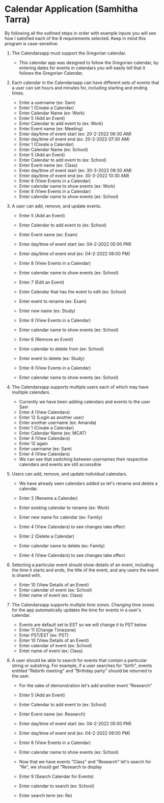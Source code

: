 # Calendar Application (Samhitha Tarra)

By following all the outlined steps in order with example inputs you will see how I satisfied each of the 8 requirements selected. Keep in mind this program is case-sensitive.

1. The Calendarsapp must support the Gregorian calendar.
    - This calendar app was designed to follow the Gregorian calendar, by entering dates for events in calendars you will easily tell that it follows the Gregorian Calendar.

2. Each calendar in the Calendarsapp can have different sets of events that a user can set hours and minutes for, including starting and ending times.
    - Enter a username (ex: Sam)
    - Enter 1 (Create a Calendar)
    - Enter Calendar Name (ex: Work)
    - Enter 5 (Add an Event)
    - Enter Calendar to add event to (ex: Work)
    - Enter Event name (ex: Meeting)
    - Enter day/time of event start (ex: 20-2-2022 06:30 AM)
    - Enter day/time of event end (ex: 20-2-2022 07:30 AM)
    - Enter 1 (Create a Calendar)
    - Enter Calendar Name (ex: School)
    - Enter 5 (Add an Event)
    - Enter Calendar to add event to (ex: School)
    - Enter Event name (ex: Class)
    - Enter day/time of event start (ex: 30-3-2022 09:30 AM)
    - Enter day/time of event end (ex: 30-3-2022 10:30 AM)
    - Enter 8 (View Events in a Calendar)
    - Enter calendar name to show events (ex: Work)
    - Enter 8 (View Events in a Calendar)
    - Enter calendar name to show events (ex: School)
4. A user can add, remove, and update events.
    - Enter 5 (Add an Event)
    - Enter Calendar to add event to (ex: School)
    - Enter Event name (ex: Exam)
    - Enter day/time of event start (ex: 04-2-2022 05:00 PM)
    - Enter day/time of event end (ex: 04-2-2022 06:00 PM)
    - Enter 8 (View Events in a Calendar)
    - Enter calendar name to show events (ex: School)

    - Enter 7 (Edit an Event)
    - Enter Calendar that has the event to edit (ex: School)
    - Enter event to rename (ex: Exam)
    - Enter new name (ex: Study)
    - Enter 8 (View Events in a Calendar)
    - Enter calendar name to show events (ex: School)

    - Enter 6 (Remove an Event)
    - Enter calendar to delete from (ex: School)
    - Enter event to delete (ex: Study)
    - Enter 8 (View Events in a Calendar)
    - Enter calendar name to show events (ex: School)


5. The Calendarsapp supports multiple users each of which may have multiple calendars.
    - Currently we have been adding calendars and events to the user Sam
    - Enter 4 (View Calendars)
    - Enter 12 (Login as another user)
    - Enter another username (ex: Amanda)
    - Enter 1 (Create a Calendar)
    - Enter Calendar Name (ex: MCAT)
    - Enter 4 (View Calendars)
    - Enter 12 again
    - Enter username (ex: Sam)
    - Enter 4 (View Calendars)
    - We can see that switching between usernames their respective calendars and events are still accessible


6. Users can add, remove, and update individual calendars.
    - We have already seen calendars added so let's rename and delete a calendar.
    - Enter 3 (Rename a Calendar)
    - Enter existing calendar to rename (ex: Work)
    - Enter new name for calendar (ex: Family)
    - Enter 4 (View Calendars) to see changes take effect

    - Enter 2 (Delete a Calendar)
    - Enter calendar name to delete (ex: Family)
    - Enter 4 (View Calendars) to see changes take effect

16. Selecting a particular event should show details of an event, including the time it starts and ends, the title of the event, and any users the event is shared with.

    - Enter 10 (View Details of an Event)
    - Enter calendar of event (ex: School)
    - Enter name of event (ex: Class)
    
    
7. The Calendarsapp supports multiple time zones. Changing time zones for the app automatically updates the time for events in a user's calendar.

    - Events are default set to EST so we will change it to PST below
    - Enter 11 (Change Timezone)
    - Enter PST/EST (ex: PST)
    - Enter 10 (View Details of an Event)
    - Enter calendar of event (ex: School)
    - Enter name of event (ex: Class)

    

15. A user should be able to search for events that contain a particular string or substring. For example, if a user searches for "birth", events entitled "Rebirth meeting" and "Birthday party" should be returned to the user.

    - For the sake of demonstration let's add another event "Research"
    - Enter 5 (Add an Event)
    - Enter Calendar to add event to (ex: School)
    - Enter Event name (ex: Research)
    - Enter day/time of event start (ex: 04-2-2022 05:00 PM)
    - Enter day/time of event end (ex: 04-2-2022 06:00 PM)
    - Enter 8 (View Events in a Calendar)
    - Enter calendar name to show events (ex: School)

    - Now that we have events "Class" and "Research" let's search for "Re", we should get "Research to display
    - Enter 9 (Search Calendar for Events)
    - Enter calendar to search (ex: School)
    - Enter search term (ex: Re)








